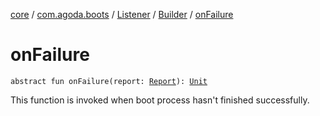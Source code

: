 [core](../../../index.md) / [com.agoda.boots](../../index.md) / [Listener](../index.md) / [Builder](index.md) / [onFailure](./on-failure.md)

# onFailure

`abstract fun onFailure(report: `[`Report`](../../-report/index.md)`): `[`Unit`](https://kotlinlang.org/api/latest/jvm/stdlib/kotlin/-unit/index.html)

This function is invoked when boot process hasn't finished successfully.

